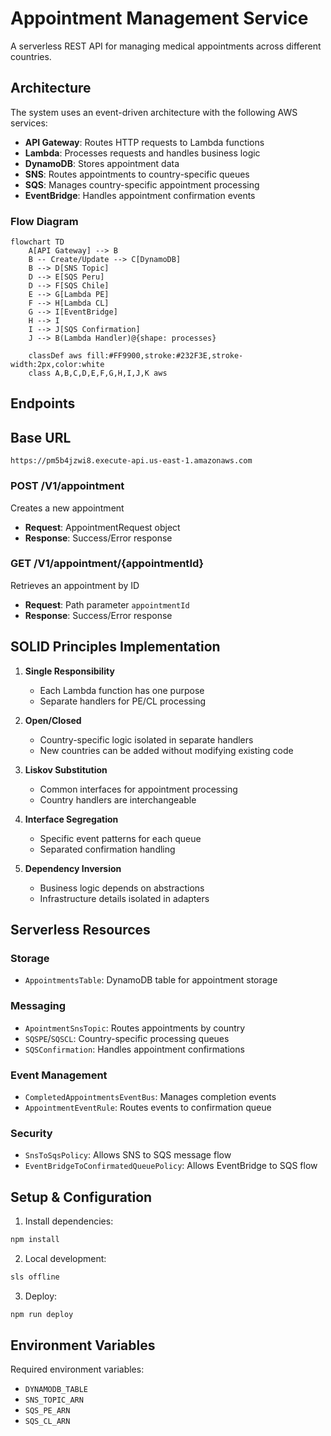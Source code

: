 # Appointment Management Service

A serverless REST API for managing medical appointments across different countries.

## Architecture

The system uses an event-driven architecture with the following AWS services:

- **API Gateway**: Routes HTTP requests to Lambda functions
- **Lambda**: Processes requests and handles business logic
- **DynamoDB**: Stores appointment data
- **SNS**: Routes appointments to country-specific queues
- **SQS**: Manages country-specific appointment processing
- **EventBridge**: Handles appointment confirmation events

### Flow Diagram

```mermaid
flowchart TD
    A[API Gateway] --> B
    B -- Create/Update --> C[DynamoDB]
    B --> D[SNS Topic]
    D --> E[SQS Peru]
    D --> F[SQS Chile]
    E --> G[Lambda PE]
    F --> H[Lambda CL]
    G --> I[EventBridge]
    H --> I
    I --> J[SQS Confirmation]
    J --> B(Lambda Handler)@{shape: processes}

    classDef aws fill:#FF9900,stroke:#232F3E,stroke-width:2px,color:white
    class A,B,C,D,E,F,G,H,I,J,K aws
```

## Endpoints

## Base URL
`https://pm5b4jzwi8.execute-api.us-east-1.amazonaws.com`

### POST /V1/appointment
Creates a new appointment
- **Request**: AppointmentRequest object
- **Response**: Success/Error response

### GET /V1/appointment/{appointmentId}
Retrieves an appointment by ID
- **Request**: Path parameter `appointmentId`
- **Response**: Success/Error response

## SOLID Principles Implementation

1. **Single Responsibility**
    - Each Lambda function has one purpose
    - Separate handlers for PE/CL processing

2. **Open/Closed**
    - Country-specific logic isolated in separate handlers
    - New countries can be added without modifying existing code

3. **Liskov Substitution**
    - Common interfaces for appointment processing
    - Country handlers are interchangeable

4. **Interface Segregation**
    - Specific event patterns for each queue
    - Separated confirmation handling

5. **Dependency Inversion**
    - Business logic depends on abstractions
    - Infrastructure details isolated in adapters

## Serverless Resources

### Storage
- `AppointmentsTable`: DynamoDB table for appointment storage

### Messaging
- `ApointmentSnsTopic`: Routes appointments by country
- `SQSPE`/`SQSCL`: Country-specific processing queues
- `SQSConfirmation`: Handles appointment confirmations

### Event Management
- `CompletedAppointmentsEventBus`: Manages completion events
- `AppointmentEventRule`: Routes events to confirmation queue

### Security
- `SnsToSqsPolicy`: Allows SNS to SQS message flow
- `EventBridgeToConfirmatedQueuePolicy`: Allows EventBridge to SQS flow

## Setup & Configuration

1. Install dependencies:
```bash
npm install
```

2. Local development:
```bash
sls offline
```

3. Deploy:
```bash
npm run deploy
```

## Environment Variables

Required environment variables:
- `DYNAMODB_TABLE`
- `SNS_TOPIC_ARN`
- `SQS_PE_ARN`
- `SQS_CL_ARN`
